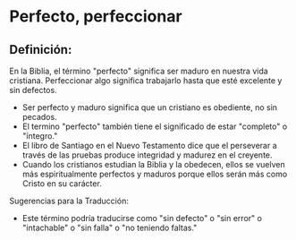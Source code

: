 # Perfecto, perfeccionar

## Definición: 

En la Biblia, el término "perfecto" significa ser maduro en nuestra vida cristiana. Perfeccionar algo significa trabajarlo hasta que esté excelente y sin defectos.

* Ser perfecto y maduro significa que un cristiano es obediente, no sin pecados.
* El termino "perfecto" también tiene el significado de estar "completo" o "íntegro."
* El libro de Santiago en el Nuevo Testamento dice que el perseverar a través de las pruebas produce integridad y madurez en el creyente.
* Cuando los cristianos estudian la Biblia y la obedecen, ellos se vuelven más espiritualmente perfectos y maduros porque ellos serán más como Cristo en su carácter.

Sugerencias para la Traducción:

* Este término podría traducirse como "sin defecto" o "sin error" o "intachable" o "sin falla" o "no teniendo faltas."

